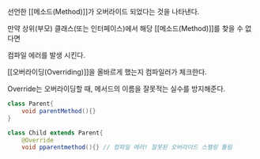 
선언한 [[메소드(Method)]]가 오버라이드 되었다는 것을 나타낸다.

만약 상위(부모) 클래스(또는 인터페이스)에서 해당 [[메소드(Method)]]를 찾을 수 없다면

컴파일 에러를 발생 시킨다.

[[오버라이딩(Overriding)]]을 올바르게 했는지 컴파일러가 체크한다.

Override는 오버라이딩할 때, 메서드의 이름을 잘못적는 실수를 방지해준다.

```java
class Parent{
	void parentMethod(){}
}

class Child extends Parent{
	@Override
    void pparentmethod(){} // 컴파일 에러! 잘못된 오버라이드 스펠링 틀림
```